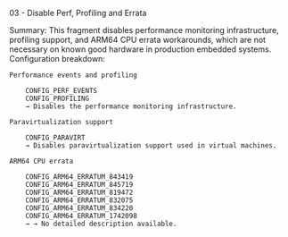 03 - Disable Perf, Profiling and Errata

Summary: This fragment disables performance monitoring infrastructure, profiling support, and ARM64 CPU errata workarounds, which are not necessary on known good hardware in production embedded systems.
Configuration breakdown:

    Performance events and profiling

        CONFIG_PERF_EVENTS
        CONFIG_PROFILING
        → Disables the performance monitoring infrastructure.

    Paravirtualization support

        CONFIG_PARAVIRT
        → Disables paravirtualization support used in virtual machines.

    ARM64 CPU errata

        CONFIG_ARM64_ERRATUM_843419
        CONFIG_ARM64_ERRATUM_845719
        CONFIG_ARM64_ERRATUM_819472
        CONFIG_ARM64_ERRATUM_832075
        CONFIG_ARM64_ERRATUM_834220
        CONFIG_ARM64_ERRATUM_1742098
        → → No detailed description available.


